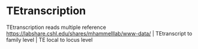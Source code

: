 # TEtranscription
TEtranscription reads multiple 
reference https://labshare.cshl.edu/shares/mhammelllab/www-data/
| TEtranscript to family level 
| TE local to locus level
